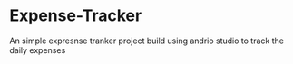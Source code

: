 # Expense-Tracker
An simple expresnse tranker project build using andrio studio to track the daily expenses
